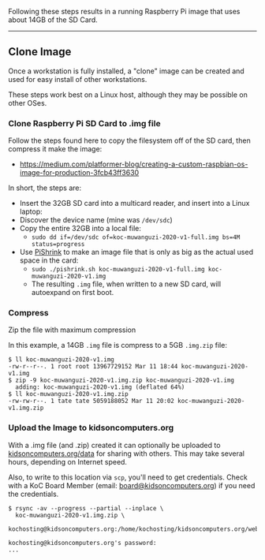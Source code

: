 Following these steps results in a running Raspberry Pi image that uses about 14GB of the SD Card.

---

## Clone Image

Once a workstation is fully installed, a "clone" image can be created and used for easy install of other workstations.

These steps work best on a Linux host, although they may be possible on other OSes.

### Clone Raspberry Pi SD Card to .img file

Follow the steps found here to copy the filesystem off of the SD card, then compress it make the image:

- https://medium.com/platformer-blog/creating-a-custom-raspbian-os-image-for-production-3fcb43ff3630

In short, the steps are:

- Insert the 32GB SD card into a multicard reader, and insert into a Linux laptop:
- Discover the device name (mine was `/dev/sdc`)
- Copy the entire 32GB into a local file:
  - `sudo dd if=/dev/sdc of=koc-muwanguzi-2020-v1-full.img bs=4M status=progress`
- Use [PiShrink](https://github.com/Drewsif/PiShrink) to make an image file that is only as big as the actual used space in the card:
  - `sudo ./pishrink.sh koc-muwanguzi-2020-v1-full.img koc-muwanguzi-2020-v1.img`
  - The resulting `.img` file, when written to a new SD card, will autoexpand on first boot.

### Compress

Zip the file with maximum compression

In this example, a 14GB `.img` file is compress to a 5GB `.img.zip` file:

```
$ ll koc-muwanguzi-2020-v1.img 
-rw-r--r--. 1 root root 13967729152 Mar 11 18:44 koc-muwanguzi-2020-v1.img
$ zip -9 koc-muwanguzi-2020-v1.img.zip koc-muwanguzi-2020-v1.img 
  adding: koc-muwanguzi-2020-v1.img (deflated 64%)
$ ll koc-muwanguzi-2020-v1.img.zip 
-rw-rw-r--. 1 tate tate 5059188052 Mar 11 20:02 koc-muwanguzi-2020-v1.img.zip
```
  
### Upload the Image to kidsoncomputers.org

With a .img file (and .zip) created it can optionally be uploaded to [kidsoncomputers.org/data](https://www.kidsoncomputers.org/data/) for sharing with others. This may take several hours, depending on Internet speed.

Also, to write to this location via `scp`, you'll need to get credentials. Check with a KoC Board Member (email: board@kidsoncomputers.org) if you need the credentials.

```
$ rsync -av --progress --partial --inplace \
  koc-muwanguzi-2020-v1.img.zip \
  kochosting@kidsoncomputers.org:/home/kochosting/kidsoncomputers.org/web/data/projects/Uganda2020/

kochosting@kidsoncomputers.org's password:
...
```
